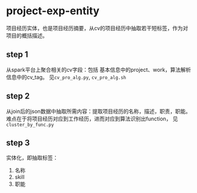 # project-exp-entity
项目经历实体，也是项目经历摘要，从cv的项目经历中抽取若干短标签，作为对项目的概括描述。

## step 1
从spark平台上聚合相关的cv字段：包括 基本信息中的project、work，算法解析信息中的cv_tag。
见`cv_pro_alg.py`, `cv_pro_alg.sh`

## step 2
从join后的json数据中抽取所需内容：提取项目经历的名称，描述，职责，职能。难点在于将项目经历对应到工作经历，进而对应到算法识别出function，
见 `cluster_by_func.py`

## step 3
实体化，即抽取标签：
1. 名称 
2. skill
3. 职能

